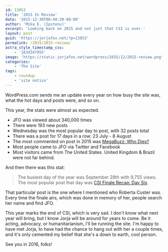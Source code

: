 ```yaml
---
id: 13853
title: '2015 In Review'
date: '2015-12-30T08:48:30-08:00'
author: 'Mika E. (Ipstenu)'
excerpt: 'Looking back on 2015 and not just that CSI is over.'
layout: post
guid: 'https://jorjafox.net/?p=13853'
permalink: /2015/2015-review/
astra_style_timestamp_css:
    - '1634347955'
image: 'https://static.jorjafox.net/wordpress/2015/12/2015-review.png'
categories:
    - 'The Site'
tags:
    - roundup
    - 'site notice'
---
```


WordPress.com sends me an update every year on how busy the site was, what the hot days and posts were, and so on.

This year, the stats were almost as expected.

* JFO was viewed about 340,000 times
* There were 193 new posts
* Wednesday was the most popular day to post, with 32 posts total
* There was a post for 17 days in a row: 23 July - 8 August
* The most commented on post in 2015 was [MegaBuzz: Who Dies?](https://jorjafox.net/2015/megabuzz-dies/)
* Most people came to JFO via Twitter and Facebook
* Most visitors came from The United States. United Kingdom & Brazil were not far behind.

And then there was this stat:

> The busiest day of the year was September 28th with 9,755 views. The most popular post that day was [CSI Finale Recap: Day Six](https://jorjafox.net/2015/csi-finale-day-six/).

That particular post is the one where I mentioned who Roberta Custer was. Every time the finale airs, which was done in memory of her, people search her name and find JFO.

This year marks the end of CSI, which is very sad. I don't know what next year will bring, but I know Jorja will be around for years to come. Be it acting, advocacy, or humanitarianism, I'll be running the site. I'm happy to have met Jorja, to have had the chance to hang out with her a couple times, and it's only cemented my belief that she's a down to earth, cool person.

See you in 2016, folks!
